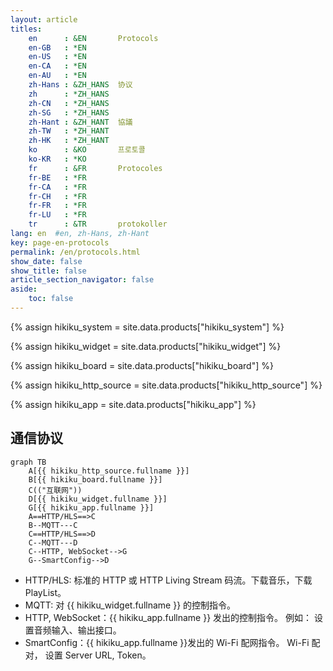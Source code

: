 ```yaml
---
layout: article
titles:
    en      : &EN       Protocols
    en-GB   : *EN
    en-US   : *EN
    en-CA   : *EN
    en-AU   : *EN
    zh-Hans : &ZH_HANS  协议
    zh      : *ZH_HANS
    zh-CN   : *ZH_HANS
    zh-SG   : *ZH_HANS
    zh-Hant : &ZH_HANT  協議
    zh-TW   : *ZH_HANT
    zh-HK   : *ZH_HANT
    ko      : &KO       프로토콜
    ko-KR   : *KO
    fr      : &FR       Protocoles
    fr-BE   : *FR
    fr-CA   : *FR
    fr-CH   : *FR
    fr-FR   : *FR
    fr-LU   : *FR
    tr      : &TR       protokoller
lang: en  #en, zh-Hans, zh-Hant
key: page-en-protocols
permalink: /en/protocols.html
show_date: false
show_title: false
article_section_navigator: false
aside:
    toc: false
---
```


{% assign hikiku_system    = site.data.products["hikiku_system"] %}

{% assign hikiku_widget    = site.data.products["hikiku_widget"] %}

{% assign hikiku_board     = site.data.products["hikiku_board"] %}

{% assign hikiku_http_source   = site.data.products["hikiku_http_source"] %}

{% assign hikiku_app       = site.data.products["hikiku_app"] %}

## 通信协议

```mermaid
graph TB
    A[{{ hikiku_http_source.fullname }}]
    B[{{ hikiku_board.fullname }}]
    C(("互联网"))
    D[{{ hikiku_widget.fullname }}]
    G[{{ hikiku_app.fullname }}]
    A==HTTP/HLS==>C
    B--MQTT---C
    C==HTTP/HLS==>D
    C--MQTT---D
    C--HTTP, WebSocket-->G
    G--SmartConfig-->D
```

- HTTP/HLS: 标准的 HTTP 或 HTTP Living Stream 码流。下载音乐，下载 PlayList。
- MQTT: 对 {{ hikiku_widget.fullname }} 的控制指令。
- HTTP, WebSocket：{{ hikiku_app.fullname }} 发出的控制指令。 例如： 设置音频输入、输出接口。
- SmartConfig：{{ hikiku_app.fullname }}发出的 Wi-Fi 配网指令。 Wi-Fi 配对， 设置 Server URL, Token。
